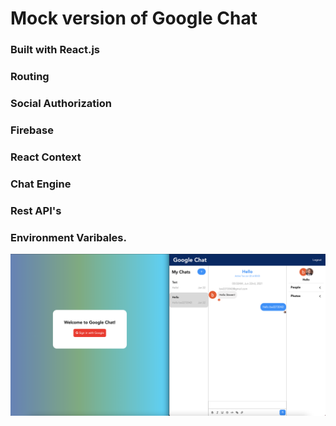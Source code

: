 # Mock version of Google Chat 

### Built with React.js
### Routing
### Social Authorization
### Firebase
### React Context 
### Chat Engine
### Rest API's 
### Environment Varibales.


![](snap.png)
